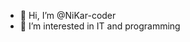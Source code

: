 - 👋 Hi, I’m @NiKar-coder
- 👀 I’m interested in IT and programming

<!---
NiKar-coder/NiKar-coder is a ✨ special ✨ repository because its `README.md` (this file) appears on your GitHub profile.
You can click the Preview link to take a look at your changes.
--->
